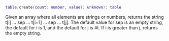 ```Lua
table.create(count: number, value?: unknown): table
```
Given an array where all elements are strings or numbers, returns the string t[i] … sep … t[i+1] … sep … t[j]. The default value for sep is an empty string, the default for i is 1, and the default for j is #t. If i is greater than j, returns the empty string.